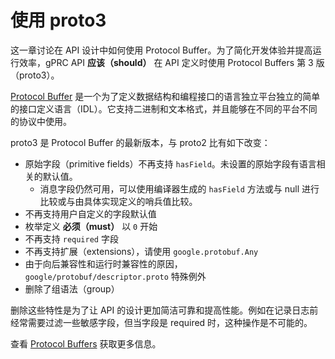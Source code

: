# 使用 proto3

这一章讨论在 API 设计中如何使用 Protocol Buffer。为了简化开发体验并提高运行效率，gPRC API **应该（should）** 在 API 定义时使用 Protocol Buffers 第 3 版（proto3）。

[Protocol Buffer](https://github.com/google/protobuf) 是一个为了定义数据结构和编程接口的语言独立平台独立的简单的接口定义语言（IDL）。它支持二进制和文本格式，并且能够在不同的平台不同的协议中使用。

proto3 是 Protocol Buffer 的最新版本，与 proto2 比有如下改变：

- 原始字段（primitive fields）不再支持 `hasField`。未设置的原始字段有语言相关的默认值。
    - 消息字段仍然可用，可以使用编译器生成的 `hasField` 方法或与 null 进行比较或与由具体实现定义的哨兵值比较。
- 不再支持用户自定义的字段默认值
- 枚举定义 **必须（must）** 以 `0` 开始
- 不再支持 `required` 字段
- 不再支持扩展（extensions），请使用 `google.protobuf.Any`
- 由于向后兼容性和运行时兼容性的原因，`google/protobuf/descriptor.proto` 特殊例外
- 删除了组语法（group）

删除这些特性是为了让 API 的设计更加简洁可靠和提高性能。例如在记录日志前经常需要过滤一些敏感字段，但当字段是 required 时，这种操作是不可能的。

查看 [Protocol Buffers](https://developers.google.com/protocol-buffers/) 获取更多信息。